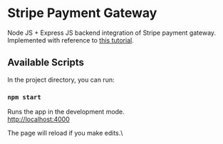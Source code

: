 # Stripe Payment Gateway

Node JS + Express JS backend integration of Stripe payment gateway. Implemented with reference to [this tutorial](https://www.cluemediator.com/confirm-a-stripe-paymentintent-using-node-js).

## Available Scripts

In the project directory, you can run:

### `npm start`

Runs the app in the development mode.\
[http://localhost:4000](http://localhost:4000)

The page will reload if you make edits.\

